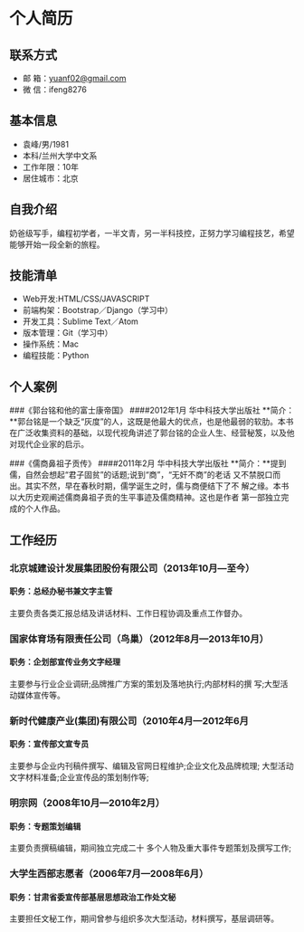 # 个人简历

## 联系方式
* 邮  箱：yuanf02@gmail.com
* 微  信：ifeng8276


## 基本信息

* 袁峰/男/1981
* 本科/兰州大学中文系
* 工作年限：10年
* 居住城市：北京

## 自我介绍
奶爸级写手，编程初学者，一半文青，另一半科技控，正努力学习编程技艺，希望能够开始一段全新的旅程。

## 技能清单
* Web开发:HTML/CSS/JAVASCRIPT
* 前端构架：Bootstrap／Django（学习中）
* 开发工具：Sublime Text／Atom
* 版本管理：Git（学习中）
* 操作系统：Mac 
* 编程技能：Python

## 个人案例
###《郭台铭和他的富士康帝国》
####2012年1月 华中科技大学出版社 
**简介：**郭台铭是一个缺乏“灰度”的人，这既是他最大的优点，也是他最弱的软肋。本书在广泛收集资料的基础，以现代视角讲述了郭台铭的企业人生、经营秘笈，以及他对现代企业家的启示。
###《儒商鼻祖子贡传》
####2011年2月 华中科技大学出版社 
**简介：**提到儒，自然会想起“君子固贫”的话题;说到“商”，“无奸不商”的老话 又不禁脱口而出。其实不然，早在春秋时期，儒学诞生之时，儒与商便结下了不 解之缘。本书以大历史观阐述儒商鼻祖子贡的生平事迹及儒商精神。这也是作者第一部独立完成的个人作品。

## 工作经历

### 北京城建设计发展集团股份有限公司（2013年10月—至今）
#### 职务：总经办秘书兼文字主管
主要负责各类汇报总结及讲话材料、工作日程协调及重点工作督办。

### 国家体育场有限责任公司（鸟巢）（2012年8月—2013年10月）
#### 职务：企划部宣传业务文字经理
主要参与行业企业调研;品牌推广方案的策划及落地执行;内部材料的撰 写;大型活动媒体宣传等。

### 新时代健康产业(集团)有限公司（2010年4月—2012年6月
#### 职务：宣传部文宣专员
主要参与企业内刊稿件撰写、编辑及官网日程维护;企业文化及品牌梳理; 大型活动文字材料准备;企业宣传品的策划制作等;

### 明宗网（2008年10月—2010年2月）
#### 职务：专题策划编辑
主要负责撰稿编辑，期间独立完成二十 多个人物及重大事件专题策划及撰写工作;

### 大学生西部志愿者（2006年7月—2008年6月）
#### 职务：甘肃省委宣传部基层思想政治工作处文秘主要担任文秘工作，期间曾参与组织多次大型活动，材料撰写，基层调研等。




